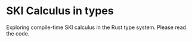 # SKI Calculus in types

Exploring compile-time SKI calculus in the Rust type system. Please read the code.
